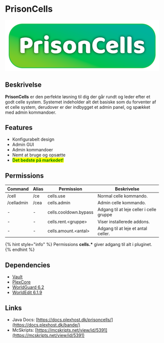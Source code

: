 # PrisonCells

![](../.gitbook/assets/prisoncells.png)

## Beskrivelse <a href="#description" id="description"></a>

**PrisonCells** er den perfekte løsning til dig der går rundt og leder efter et godt celle system. Systemet indeholder alt det basiske som du forventer af et celle system, derudover er der indbygget et admin panel, og spækket med admin kommandoer.



## Features

* Konfigurabelt design
* Admin GUI
* Admin kommandoer
* Nemt at bruge og opsætte
* <mark style="color:green;">**Det bedste på markedet!**</mark>



## Permissions

| **Command** | **Alias** | **Permission**        | **Beskrivelse**                          |
| ----------- | --------- | --------------------- | ---------------------------------------- |
| /cell       | /ce       | cells.use             | Normal celle kommando.                   |
| /celladmin  | /cea      | cells.admin           | Admin celle kommando.                    |
| -           | -         | cells.cooldown.bypass | Adgang til at leje celler i celle gruppe |
| -           | -         | cells.rent.\<gruppe>  | Viser installerede addons.               |
| -           | -         | cells.amount.\<antal> | Adgang til at leje et antal celler.      |

{% hint style="info" %}
Permissions **cells.\*** giver adgang til alt i pluginet.
{% endhint %}

## Dependencies

* [Vault](https://www.spigotmc.org/resources/vault.34315/)
* [PlexCore](https://www.spigotmc.org/resources/plexcore.100981/)
* [WorldGuard 6.2](https://dev.bukkit.org/projects/worldguard/files/956770)
* [WorldEdit 6.1.9](https://dev.bukkit.org/projects/worldedit/files/2597538)

## Links

* Java Docs: [https://docs.plexhost.dk/prisoncells/](https://docs.plexhost.dk/bande/)
* McSkripts: [https://mcskripts.net/view/id/5391](https://mcskripts.net/view/id/5391)

